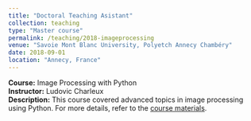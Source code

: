```yaml
---
title: "Doctoral Teaching Asistant"
collection: teaching
type: "Master course"
permalink: /teaching/2018-imageprocessing
venue: "Savoie Mont Blanc University, Polyetch Annecy Chambéry"
date: 2018-09-01
location: "Annecy, France"
---
```


**Course:** Image Processing with Python  
**Instructor:** Ludovic Charleux  
**Description:** This course covered advanced topics in image processing using Python. 
For more details, refer to the [course materials](https://scientific-python.readthedocs.io/en/latest/notebooks_rst/notebooks.html).